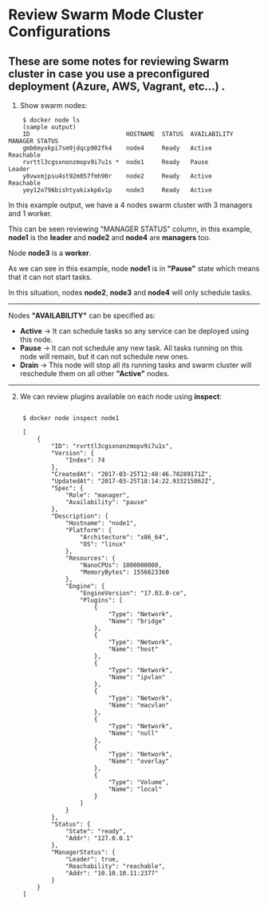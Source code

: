 # Review Swarm Mode Cluster Configurations

## These are some notes for reviewing Swarm cluster in case you use a preconfigured deployment (Azure, AWS, Vagrant, etc...) .

1. Show swarm nodes:

~~~
    $ docker node ls
    (sample output)
    ID                           HOSTNAME  STATUS  AVAILABILITY  MANAGER STATUS
    gmb6myxkpi7sm9jdqcp902fk4    node4     Ready   Active        Reachable
    rvrttl3cgsxnonzmopv9i7u1s *  node1     Ready   Pause         Leader
    y8vwxmjpsu4st92m057fmh90r    node2     Ready   Active        Reachable
    yey12o796bishtyakixkp6v1p    node3     Ready   Active        

~~~

In this example output, we have a 4 nodes swarm cluster with 3 managers and 1 worker. 

This can be seen reviewing "MANAGER STATUS" column, in this example, __node1__ is the __leader__ and __node2__ and __node4__ are __managers__ too. 

Node __node3__ is a __worker__.

As we can see in this example, node __node1__ is in __"Pause"__ state which means that it can not start tasks.

In this situation, nodes __node2__, __node3__ and __node4__ will only schedule tasks.

* * *
Nodes __"AVAILABILITY"__ can be specified as:
- __Active__ -> It can schedule tasks so any service can be deployed using this node.
- __Pause__ -> It can not schedule any new task. All tasks running on this node will remain, but it can not schedule new ones.
- __Drain__ -> This node will stop all its running tasks and swarm cluster will reschedule them on all other __"Active"__ nodes. 

* * *

2. We can review plugins available on each node using __inspect__:

~~~

    $ docker node inspect node1

    [
        {
            "ID": "rvrttl3cgsxnonzmopv9i7u1s",
            "Version": {
                "Index": 74
            },
            "CreatedAt": "2017-03-25T12:48:46.78289171Z",
            "UpdatedAt": "2017-03-25T18:14:22.933215062Z",
            "Spec": {
                "Role": "manager",
                "Availability": "pause"
            },
            "Description": {
                "Hostname": "node1",
                "Platform": {
                    "Architecture": "x86_64",
                    "OS": "linux"
                },
                "Resources": {
                    "NanoCPUs": 1000000000,
                    "MemoryBytes": 1556623360
                },
                "Engine": {
                    "EngineVersion": "17.03.0-ce",
                    "Plugins": [
                        {
                            "Type": "Network",
                            "Name": "bridge"
                        },
                        {
                            "Type": "Network",
                            "Name": "host"
                        },
                        {
                            "Type": "Network",
                            "Name": "ipvlan"
                        },
                        {
                            "Type": "Network",
                            "Name": "macvlan"
                        },
                        {
                            "Type": "Network",
                            "Name": "null"
                        },
                        {
                            "Type": "Network",
                            "Name": "overlay"
                        },
                        {
                            "Type": "Volume",
                            "Name": "local"
                        }
                    ]
                }
            },
            "Status": {
                "State": "ready",
                "Addr": "127.0.0.1"
            },
            "ManagerStatus": {
                "Leader": true,
                "Reachability": "reachable",
                "Addr": "10.10.10.11:2377"
            }
        }
    ]


~~~